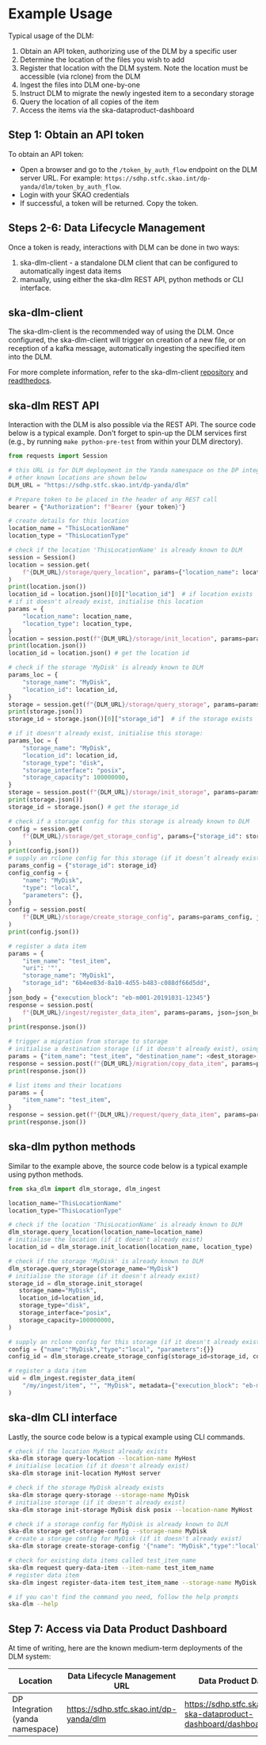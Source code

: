 
# Example Usage

Typical usage of the DLM:

1. Obtain an API token, authorizing use of the DLM by a specific user
2. Determine the location of the files you wish to add
3. Register that location with the DLM system. Note the location must be accessible (via rclone) from the DLM
4. Ingest the files into DLM one-by-one
5. Instruct DLM to migrate the newly ingested item to a secondary storage
6. Query the location of all copies of the item
7. Access the items via the ska-dataproduct-dashboard

## Step 1: Obtain an API token

To obtain an API token:

* Open a browser and go to the `/token_by_auth_flow` endpoint on the DLM server URL. For example: `https://sdhp.stfc.skao.int/dp-yanda/dlm/token_by_auth_flow`.
* Login with your SKAO credentials
* If successful, a token will be returned. Copy the token.

## Steps 2-6: Data Lifecycle Management

Once a token is ready, interactions with DLM can be done in two ways:

1. ska-dlm-client - a standalone DLM client that can be configured to automatically ingest data items
2. manually, using either the ska-dlm REST API, python methods or CLI interface.

## ska-dlm-client

The ska-dlm-client is the recommended way of using the DLM. Once configured, the ska-dlm-client will trigger on creation of a new file, or on reception of a kafka message, automatically ingesting the specified item into the DLM.

For more complete information, refer to the ska-dlm-client [repository](https://gitlab.com/ska-telescope/ska-dlm-client/) and [readthedocs](https://ska-telescope-ska-dlm-client.readthedocs.io/en/latest/).

## ska-dlm REST API

Interaction with the DLM is also possible via the REST API. The source code below is a typical example.
Don't forget to spin-up the DLM services first (e.g., by running `make python-pre-test` from within your DLM directory).

```python
from requests import Session

# this URL is for DLM deployment in the Yanda namespace on the DP integration cluster
# other known locations are shown below
DLM_URL = "https://sdhp.stfc.skao.int/dp-yanda/dlm"

# Prepare token to be placed in the header of any REST call
bearer = {"Authorization": f"Bearer {your token}"}

# create details for this location
location_name = "ThisLocationName"
location_type = "ThisLocationType"

# check if the location 'ThisLocationName' is already known to DLM
session = Session()
location = session.get(
    f"{DLM_URL}/storage/query_location", params={"location_name": location_name}, headers=bearer, timeout=60
)
print(location.json())
location_id = location.json()[0]["location_id"]  # if location exists
# if it doesn't already exist, initialise this location
params = {
    "location_name": location_name,
    "location_type": location_type,
}
location = session.post(f"{DLM_URL}/storage/init_location", params=params, headers=bearer, timeout=60)
print(location.json())
location_id = location.json() # get the location id

# check if the storage 'MyDisk' is already known to DLM
params_loc = {
    "storage_name": "MyDisk",
    "location_id": location_id,
}
storage = session.get(f"{DLM_URL}/storage/query_storage", params=params_loc, headers=bearer, timeout=60)
print(storage.json())
storage_id = storage.json()[0]["storage_id"]  # if the storage exists

# if it doesn't already exist, initialise this storage:
params_loc = {
    "storage_name": "MyDisk",
    "location_id": location_id,
    "storage_type": "disk",
    "storage_interface": "posix",
    "storage_capacity": 100000000,
}
storage = session.post(f"{DLM_URL}/storage/init_storage", params=params_loc, headers=bearer, timeout=60)
print(storage.json())
storage_id = storage.json() # get the storage_id

# check if a storage config for this storage is already known to DLM
config = session.get(
    f"{DLM_URL}/storage/get_storage_config", params={"storage_id": storage_id}, headers=bearer, timeout=60
)
print(config.json())
# supply an rclone config for this storage (if it doesn’t already exist)
params_config = {"storage_id": storage_id}
config_config = {
    "name": "MyDisk",
    "type": "local",
    "parameters": {},
}
config = session.post(
    f"{DLM_URL}/storage/create_storage_config", params=params_config, json=config_config, headers=bearer, timeout=60
)
print(config.json())

# register a data item
params = {
    "item_name": "test_item",
    "uri": '"',
    "storage_name": "MyDisk1",
    "storage_id": "6b4ee83d-8a10-4d55-b483-c088df66d5dd",
}
json_body = {"execution_block": "eb-m001-20191031-12345"}
response = session.post(
    f"{DLM_URL}/ingest/register_data_item", params=params, json=json_body, headers=bearer, timeout=60
)
print(response.json())

# trigger a migration from storage to storage
# initialise a destination storage (if it doesn't already exist), using the method above
params = {"item_name": "test_item", "destination_name": <dest_storage>, "path": <dest_path>}
response = session.post(f"{DLM_URL}/migration/copy_data_item", params=params, headers=bearer, timeout=60)
print(response.json())

# list items and their locations
params = {
    "item_name": "test_item",
}
response = session.get(f"{DLM_URL}/request/query_data_item", params=params, headers=bearer, timeout=60)
print(response.json())

```

## ska-dlm python methods

Similar to the example above, the source code below is a typical example using python methods.

```python
from ska_dlm import dlm_storage, dlm_ingest

location_name="ThisLocationName"
location_type="ThisLocationType"

# check if the location 'ThisLocationName' is already known to DLM
dlm_storage.query_location(location_name=location_name)
# initialise the location (if it doesn't already exist)
location_id = dlm_storage.init_location(location_name, location_type)

# check if the storage 'MyDisk' is already known to DLM
dlm_storage.query_storage(storage_name="MyDisk")
# initialise the storage (if it doesn't already exist)
storage_id = dlm_storage.init_storage(
   storage_name="MyDisk",
   location_id=location_id,
   storage_type="disk",
   storage_interface="posix",
   storage_capacity=100000000,
)

# supply an rclone config for this storage (if it doesn't already exist)
config = {"name":"MyDisk","type":"local", "parameters":{}}
config_id = dlm_storage.create_storage_config(storage_id=storage_id, config=config)

# register a data item
uid = dlm_ingest.register_data_item(
    "/my/ingest/item", "", "MyDisk", metadata={"execution_block": "eb-m001-20191031-12345"}
)
```

## ska-dlm CLI interface

Lastly, the source code below is a typical example using CLI commands.

```bash
# check if the location MyHost already exists
ska-dlm storage query-location --location-name MyHost
# initialise location (if it doesn't already exist)
ska-dlm storage init-location MyHost server

# check if the storage MyDisk already exists
ska-dlm storage query-storage --storage-name MyDisk
# initialise storage (if it doesn't already exist)
ska-dlm storage init-storage MyDisk disk posix --location-name MyHost

# check if a storage config for MyDisk is already known to DLM
ska-dlm storage get-storage-config --storage-name MyDisk
# create a storage config for MyDisk (if it doesn't already exist)
ska-dlm storage create-storage-config '{"name": "MyDisk","type":"local","parameters":{}}' --storage-id '<the storage id received above>'

# check for existing data items called test_item_name
ska-dlm request query-data-item --item-name test_item_name
# register data item
ska-dlm ingest register-data-item test_item_name --storage-name MyDisk --metadata='{"execution_block":"eb-m001-20191031-12345"}'

# if you can't find the command you need, follow the help prompts
ska-dlm --help
```


## Step 7: Access via Data Product Dashboard

At time of writing, here are the known medium-term deployments of the DLM system:

| Location                         | Data Lifecycle Management URL           | Data Product Dashboard URL                                                  |
| -------------------------------- | --------------------------------------- | --------------------------------------------------------------------------- |
| DP Integration (yanda namespace) | https://sdhp.stfc.skao.int/dp-yanda/dlm | https://sdhp.stfc.skao.int/integration-ska-dataproduct-dashboard/dashboard/ |
